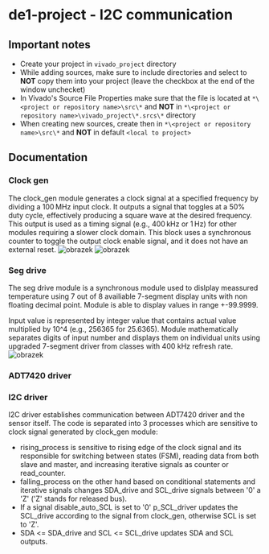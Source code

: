 # de1-project - I2C communication

## Important notes
- Create your project in `vivado_project` directory
- While adding sources, make sure to include directories and select to **NOT** copy them into your project (leave the checkbox at the end of the window unchecket)
- In Vivado's Source File Properties make sure that the file is located at `*\<project or repository name>\src\*` and **NOT** in `*\<project or repository name>\vivado_project\*.srcs\*` directory
- When creating new sources, create then in `*\<project or repository name>\src\*` and **NOT** in default `<local to project>`

## Documentation

### Clock gen
The clock_gen module generates a clock signal at a specified frequency by dividing a 100 MHz input clock. It outputs a signal that toggles at a 50% duty cycle, effectively producing a square wave at the desired frequency. This output is used as a timing signal (e.g., 400 kHz or 1 Hz) for other modules requiring a slower clock domain.
This block uses a synchronous counter to toggle the output clock enable signal, and it does not have an external reset.
![obrazek](https://github.com/user-attachments/assets/a21dc6ec-d4ab-461e-a6ac-ef1ee7049a47)
![obrazek](https://github.com/user-attachments/assets/d9391c38-287d-4947-aad5-8336646387ec)

### Seg drive
The seg drive module is a synchronous module used to dislplay meassured temperature using 7 out of 8 availiable 7-segment display units with non floating decimal point. Module is able to display values in range +-99.9999. 

Input value is represented by integer value that contains actual value multiplied by 10^4 (e.g., 256365 for 25.6365). Module mathematically separates digits of input number and displays them on individual units using upgraded 7-segment driver from classes with 400 kHz refresh rate.
![obrazek](https://github.com/user-attachments/assets/a21dc6ec-d4ab-461e-a6ac-ef1ee7049a47)
### ADT7420 driver

### I2C driver
I2C driver establishes communication between ADT7420 driver and the sensor itself. The code is separated into 3 processes which are sensitive to clock signal generated by clock_gen module:
- rising_process is sensitive to rising edge of the clock signal and its responsible for switching between states (FSM), reading data from both slave and master, and increasing iterative signals as counter or read_counter.
- falling_process on the other hand based on conditional statements and iterative signals changes SDA_drive and SCL_drive signals between '0' a 'Z' ('Z' stands for released bus).
- If a signal disable_auto_SCL is set to '0' p_SCL_driver updates the SCL_drive according to the signal from clock_gen, otherwise SCL is set to 'Z'.
- SDA <= SDA_drive and SCL <= SCL_drive updates SDA and SCL outputs.
